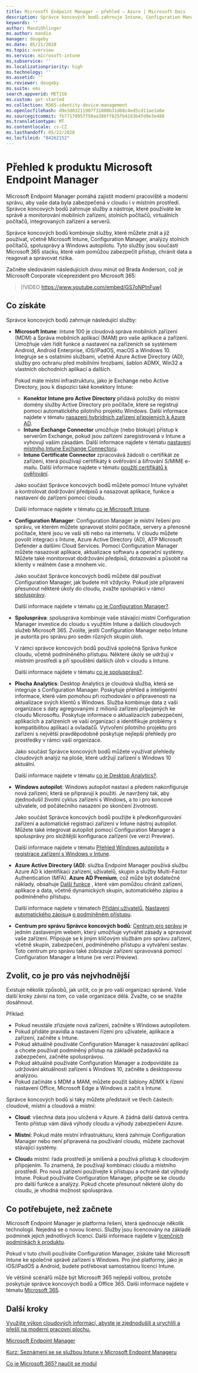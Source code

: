 ```yaml
---
title: Microsoft Endpoint Manager – přehled – Azure | Microsoft Docs
description: Správce koncových bodů zahrnuje Intune, Configuration Manager, spolusprávu, Desktop Analytics, Windows autopilot a centrum pro správu ke správě všech zařízení, včetně místních.
keywords: ''
author: MandiOhlinger
ms.author: mandia
manager: dougeby
ms.date: 05/21/2020
ms.topic: overview
ms.service: microsoft-intune
ms.subservice: ''
ms.localizationpriority: high
ms.technology: ''
ms.assetid: ''
ms.reviewer: dougeby
ms.suite: ems
search.appverid: MET150
ms.custom: get-started
ms.collection: M365-identity-device-management
ms.openlocfilehash: d9e3d03211907f31008b31d68c4ed5cd11ae1a6e
ms.sourcegitcommit: fb77170957f50aa386ff825fb4183b4fd9e3e488
ms.translationtype: MT
ms.contentlocale: cs-CZ
ms.lasthandoff: 05/22/2020
ms.locfileid: "84262152"
---
```

# <a name="microsoft-endpoint-manager-overview"></a>Přehled k produktu Microsoft Endpoint Manager

Microsoft Endpoint Manager pomáhá zajistit moderní pracoviště a moderní správu, aby vaše data byla zabezpečená v cloudu i v místním prostředí. Správce koncových bodů zahrnuje služby a nástroje, které používáte ke správě a monitorování mobilních zařízení, stolních počítačů, virtuálních počítačů, integrovaných zařízení a serverů.

Správce koncových bodů kombinuje služby, které můžete znát a již používat, včetně Microsoft Intune, Configuration Manager, analýzy stolních počítačů, spolusprávy a Windows autopilotu. Tyto služby jsou součástí Microsoft 365 stacku, které vám pomůžou zabezpečit přístup, chránit data a reagovat a spravovat rizika.

Začněte sledováním následujících dvou minut od Brada Anderson, což je Microsoft Corporate viceprezident pro Microsoft 365:

> [!VIDEO https://www.youtube.com/embed/GS7oNPInFuw]

## <a name="what-you-get"></a>Co získáte

Správce koncových bodů zahrnuje následující služby:

- **Microsoft Intune**: intune 100 je cloudová správa mobilních zařízení (MDM) a Správa mobilních aplikací (MAM) pro vaše aplikace a zařízení. Umožňuje vám řídit funkce a nastavení na zařízeních se systémem Android, Android Enterprise, iOS/iPadOS, macOS a Windows 10. Integruje se s ostatními službami, včetně Azure Active Directory (AD), služby pro ochranu před mobilními hrozbami, šablon ADMX, Win32 a vlastních obchodních aplikací a dalších.

  Pokud máte místní infrastrukturu, jako je Exchange nebo Active Directory, jsou k dispozici také konektory Intune:

  - **Konektor Intune pro Active Directory** přidává položky do místní domény služby Active Directory pro počítače, které se registrují pomocí automatického pilotního projektu Windows. Další informace najdete v tématu [nasazení hybridních zařízení připojených k Azure AD](/mem/intune/enrollment/windows-autopilot-hybrid).
  - **Intune Exchange Connector** umožňuje (nebo blokuje) přístup k serverům Exchange, pokud jsou zařízení zaregistrovaná v Intune a vyhovují vašim zásadám. Další informace najdete v tématu [nastavení místního Intune Exchange Connectoru](/mem/intune/protect/exchange-connector-install).
  - **Intune Certificate Connector** zpracovává žádosti o certifikát ze zařízení, která používají certifikáty k ověřování a šifrování S/MIME e-mailu. Další informace najdete v tématu [použití certifikátů k ověřování](/mem/intune/protect/certificates-configure).

  Jako součást Správce koncových bodů můžete pomocí Intune vytvářet a kontrolovat dodržování předpisů a nasazovat aplikace, funkce a nastavení do zařízení pomocí cloudu.

  Další informace najdete v tématu [co je Microsoft Intune](https://docs.microsoft.com/intune/fundamentals/what-is-intune).

- **Configuration Manager**: Configuration Manager je místní řešení pro správu, ve kterém můžete spravovat stolní počítače, servery a přenosné počítače, které jsou ve vaší síti nebo na internetu. V cloudu můžete povolit integraci s Intune, Azure Active Directory (AD), ATP Microsoft Defender a dalšími Cloud Services. Pomocí Configuration Manager můžete nasazovat aplikace, aktualizace softwaru a operační systémy. Můžete také monitorovat dodržování předpisů, dotazování a působit na klienty v reálném čase a mnohem víc.

  Jako součást Správce koncových bodů můžete dál používat Configuration Manager, jak budete mít vždycky. Pokud jste připraveni přesunout některé úkoly do cloudu, zvažte spolupráci v rámci [spolusprávy](https://docs.microsoft.com/configmgr/comanage/).

  Další informace najdete v tématu [co je Configuration Manager?](https://docs.microsoft.com/configmgr/core/understand/introduction).

- **Spoluspráva**: spoluspráva kombinuje vaše stávající místní Configuration Manager investice do cloudu s využitím Intune a dalších cloudových služeb Microsoft 365. Zvolíte, jestli Configuration Manager nebo Intune je autorita pro správu pro sedm různých skupin úloh.

  V rámci správce koncových bodů používá společná Správa funkce cloudu, včetně podmíněného přístupu. Některé úkoly se udržují v místním prostředí a při spouštění dalších úloh v cloudu s Intune.

  Další informace najdete v tématu [co je spoluspráva?](https://docs.microsoft.com/configmgr/comanage/overview).

- **Plocha Analytics**: Desktop Analytics je cloudová služba, která se integruje s Configuration Manager. Poskytuje přehled a inteligentní informace, které vám pomohou při rozhodování o připravenosti na aktualizace svých klientů s Windows. Služba kombinuje data z vaší organizace s daty agregovanými z milionů zařízení připojených ke cloudu Microsoftu. Poskytuje informace o aktualizacích zabezpečení, aplikacích a zařízeních ve vaší organizaci a identifikuje problémy s kompatibilitou aplikací a ovladačů. Vytvoření pilotního projektu pro zařízení s největší pravděpodobně poskytuje nejlepší přehledy pro prostředky v rámci vaší organizace.

  Jako součást Správce koncových bodů můžete využívat přehledy cloudových analýz na ploše, které udržují zařízení s Windows 10 aktuální.

  Další informace najdete v tématu [co je Desktop Analytics?](https://docs.microsoft.com/configmgr/desktop-analytics/overview).

- **Windows autopilot**: Windows autopilot nastaví a předem nakonfiguruje nová zařízení, která se připravují k použití. Je navržený tak, aby zjednodušil životní cyklus zařízení s Windows, a to i pro koncové uživatele, od počátečního nasazení po skončení životnosti.

  Jako součást Správce koncových bodů použijte k předkonfigurování zařízení a automatické registraci zařízení v Intune nástroj autopilot. Můžete také integrovat autopilot pomocí Configuration Manager a spolusprávy pro složitější konfigurace zařízení (ve verzi Preview).

  Další informace najdete v tématu [Přehled Windows autopilotu](https://docs.microsoft.com/windows/deployment/windows-autopilot/windows-autopilot) a [registrace zařízení s Windows v Intune](/mem/intune/enrollment/enrollment-autopilot).

- **Azure Active Directory (AD)**: služba Endpoint Manager používá službu Azure AD k identifikaci zařízení, uživatelů, skupin a služby Multi-Factor Authentication (MFA). **Azure AD Premium**, což může být dodatečné náklady, obsahuje [Další funkce](https://azure.microsoft.com/pricing/details/active-directory/) , které vám pomůžou chránit zařízení, aplikace a data, včetně dynamických skupin, automatického zápisu a podmíněného přístupu.

  Další informace najdete v tématech [Přidání uživatelů](/mem/intune/fundamentals/users-add), [Nastavení automatického zápisu](/mem/intune/enrollment/windows-enroll)a [o podmíněném přístupu](/mem/intune/protect/conditional-access).

- **Centrum pro správu Správce koncových bodů**: [Centrum pro správu](https://go.microsoft.com/fwlink/?linkid=2109431) je jedním zastaveným webem, který umožňuje vytvářet zásady a spravovat vaše zařízení. Připojuje se k jiným klíčovým službám pro správu zařízení, včetně skupin, zabezpečení, podmíněného přístupu a vytváření sestav. Toto centrum pro správu také zobrazuje zařízení spravovaná pomocí Configuration Manager a Intune (ve verzi Preview).

## <a name="choose-whats-right-for-you"></a>Zvolit, co je pro vás nejvhodnější

Existuje několik způsobů, jak určit, co je pro vaši organizaci správné. Vaše další kroky závisí na tom, co vaše organizace dělá. Zvažte, co se snažíte dosáhnout.

Příklad:

- Pokud neustále zřizujete nová zařízení, začněte s Windows autopilotem.
- Pokud přidáte pravidla a nastavení řízení pro uživatele, aplikace a zařízení, začněte s Intune.
- Pokud aktuálně používáte Configuration Manager k nasazování aplikací a chcete používat podmíněný přístup na základě požadavků na zabezpečení, začněte spolusprávou.
- Pokud aktuálně používáte Configuration Manager a zodpovídáte za udržování aktuálnosti zařízení s Windows 10, začněte s desktopovou analýzou.
- Pokud začínáte s MDM a MAM, můžete použít šablony ADMX k řízení nastavení Office, Microsoft Edge a Windows a začít s Intune.

Správce koncových bodů si taky můžete představit ve třech částech: cloudové, místní a cloudová a místní:

- **Cloud**: všechna data jsou uložená v Azure. A žádná další datová centra. Tento přístup vám dává výhody cloudu a výhody zabezpečení Azure.

- **Místní**: Pokud máte místní infrastrukturu, která zahrnuje Configuration Manager nebo není připravená na používání cloudu, můžete zachovat stávající systémy.

- **Cloud**a místní: řada prostředí je smíšená a používá přístup k cloudovým připojením. To znamená, že používají kombinaci cloudu a místního prostředí. Pro nová zařízení používejte k přístupu a ochraně dat výhody Intune. Pokud používáte Configuration Manager, připojte se ke cloudu pro další funkce a analýzy. Pokud chcete přesunout některé úlohy do cloudu, je vhodná možnost spoluspráva.

## <a name="what-you-need-to-get-started"></a>Co potřebujete, než začnete

Microsoft Endpoint Manager je platforma řešení, která sjednocuje několik technologií. Nejedná se o novou licenci. Služby jsou licencovány na základě podmínek jejich jednotlivých licencí. Další informace najdete v [licenčních podmínkách k produktu](https://www.microsoft.com/licensing/product-licensing/products).

Pokud v tuto chvíli používáte Configuration Manager, získáte také Microsoft Intune ke společné správě zařízení s Windows. Pro jiné platformy, jako je iOS/iPadOS a Android, budete potřebovat samostatnou licenci Intune.

Ve většině scénářů může být Microsoft 365 nejlepší volbou, protože poskytuje správce koncových bodů a Office 365. Další informace najdete v tématu [Microsoft 365](https://www.microsoft.com/licensing/product-licensing/microsoft-365-enterprise).

## <a name="next-steps"></a>Další kroky

[Využijte výkon cloudových informací, abyste je zjednodušili a urychlili a přešli na moderní pracovní plochu.](https://www.microsoft.com/microsoft-365/blog/2019/11/04/use-the-power-of-cloud-intelligence-to-simplify-and-accelerate-it-and-the-move-to-a-modern-workplace/)

[Microsoft Endpoint Manager](https://www.microsoft.com/microsoft-365/microsoft-endpoint-manager)

[Kurz: Seznámení se se službou Intune v Microsoft Endpoint Manageru](/intune/fundamentals/tutorial-walkthrough-endpoint-manager)

[Co je Microsoft 365? naučit se modul](https://docs.microsoft.com/learn/modules/what-is-m365/index)
